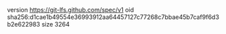 version https://git-lfs.github.com/spec/v1
oid sha256:d1cae1b49554e36993912aa64457127c77268c7bbae45b7caf9f6d3b2e622983
size 3264
